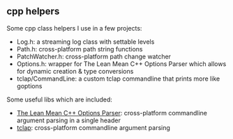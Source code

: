 cpp helpers
-----------

Some cpp class helpers I use in a few projects:

* Log.h: a streaming log class with settable levels
* Path.h: cross-platform path string functions
* PatchWatcher.h: cross-platform path change watcher
* Options.h: wrapper for The Lean Mean C++ Options Parser which allows for dynamic creation & type conversions
* tclap/CommandLine: a custom tclap commandline that prints more like goptions

Some useful libs which are included:

* [The Lean Mean C++ Options Parser](http://optionparser.sourceforge.net): cross-platform commandline argument parsing in a single header
* [tclap](http://tclap.sourceforge.net): cross-platform commandline argument parsing

